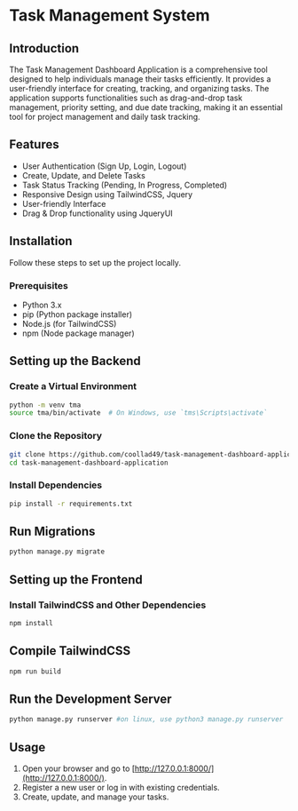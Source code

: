 # Task Management System

## Introduction

The Task Management Dashboard Application is a comprehensive tool designed to help individuals manage their tasks efficiently. It provides a user-friendly interface for creating, tracking, and organizing tasks. The application supports functionalities such as drag-and-drop task management, priority setting, and due date tracking, making it an essential tool for project management and daily task tracking.

## Features

- User Authentication (Sign Up, Login, Logout)
- Create, Update, and Delete Tasks
- Task Status Tracking (Pending, In Progress, Completed)
- Responsive Design using TailwindCSS, Jquery
- User-friendly Interface
- Drag & Drop functionality using JqueryUI

## Installation

Follow these steps to set up the project locally.

### Prerequisites

- Python 3.x
- pip (Python package installer)
- Node.js (for TailwindCSS)
- npm (Node package manager)

## Setting up the Backend
### Create a Virtual Environment

```bash
python -m venv tma
source tma/bin/activate  # On Windows, use `tms\Scripts\activate`
```
### Clone the Repository

```bash
git clone https://github.com/coollad49/task-management-dashboard-application.git
cd task-management-dashboard-application
```

### Install Dependencies

```bash
pip install -r requirements.txt
```
## Run Migrations
```bash
python manage.py migrate
```
## Setting up the Frontend

### Install TailwindCSS and Other Dependencies
```bash
npm install
```
## Compile TailwindCSS
```bash
npm run build
```
## Run the Development Server
```bash
python manage.py runserver #on linux, use python3 manage.py runserver
```
## Usage

1. Open your browser and go to [http://127.0.0.1:8000/](http://127.0.0.1:8000/).
2. Register a new user or log in with existing credentials.
3. Create, update, and manage your tasks.
